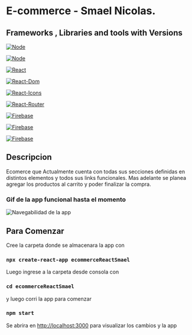 # E-commerce - Smael Nicolas.

## Frameworks , Libraries and tools with Versions

[![Node](https://img.shields.io/badge/node-%2014.17.0-success)](https://reactjs.org/blog/2020/10/20/react-v17.html)

[![Node](https://img.shields.io/badge/npm-%206.14.13-success)](https://reactjs.org/blog/2020/10/20/react-v17.html)

[![React](https://img.shields.io/badge/react-%2017.0.2-success)](https://reactjs.org/blog/2020/10/20/react-v17.html)

[![React-Dom](https://img.shields.io/badge/react--dom-%5E17.0.2-success)](https://reactjs.org/docs/react-dom.html)

[![React-Icons](https://img.shields.io/badge/react--icons-%5E4.3.1-success)](https://react-icons.github.io/react-icons/)

[![React-Router](https://img.shields.io/badge/react--router--dom-%5E6.0.2-success)](https://www.w3schools.com/react/react_router.asp)

[![Firebase](https://img.shields.io/badge/firebase-%5E8.9.1-success)](https://firebase.google.com/)

[![Firebase](https://img.shields.io/badge/JavaScript-ES2015-success)](https://developer.mozilla.org/en-US/docs/Web/JavaScript)

[![Firebase](https://img.shields.io/badge/CSS--success)](https://developer.mozilla.org/en-US/docs/Web/CSS)

## Descripcion

Ecomerce que Actualmente cuenta con todas sus secciones definidas en distintos elementos y todos sus links funcionales. Mas adelante se planea agregar los productos al carrito y poder finalizar la compra.

### Gif de la app funcional hasta el momento

![Navegabilidad de la app](https://github.com/SmaelNicolas/ecommerceReactSmael/blob/main/ecommerceSmael.gif "gif")

## Para Comenzar

Cree la carpeta donde se almacenara la app con

### `npx create-react-app ecommerceReactSmael`

Luego ingrese a la carpeta desde consola con

### `cd ecommerceReactSmael`

y luego corri la app para comenzar

### `npm start`

Se abrira en [http://localhost:3000](http://localhost:3000) para visualizar los cambios y la app
